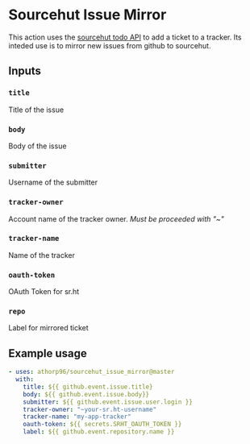 # Sourcehut Issue Mirror

This action uses the [sourcehut todo API](https://man.sr.ht/todo.sr.ht/api.md) to add a ticket to a tracker.
Its inteded use is to mirror new issues from github to sourcehut.

## Inputs


### `title`

Title of the issue

### `body`

Body of the issue

### `submitter`

Username of the submitter

### `tracker-owner`

Account name of the tracker owner. *Must be proceeded with "~"*

### `tracker-name`

Name of the tracker

### `oauth-token`

OAuth Token for sr.ht

### `repo`

Label for mirrored ticket

## Example usage

```yml
- uses: athorp96/sourcehut_issue_mirror@master
  with:
    title: ${{ github.event.issue.title}
    body: ${{ github.event.issue.body}}
    submitter: ${{ github.event.issue.user.login }}
    tracker-owner: "~your-sr.ht-username"
    tracker-name: "my-app-tracker"
    oauth-token: ${{ secrets.SRHT_OAUTH_TOKEN }}
    label: ${{ github.event.repository.name }}
```

